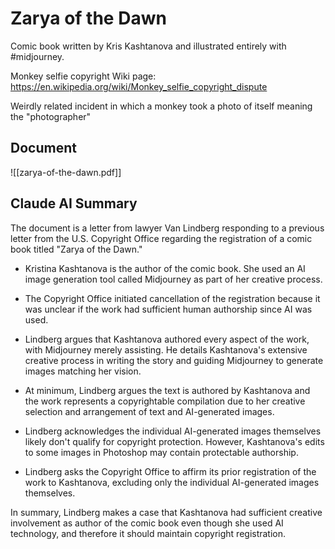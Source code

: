 # Zarya of the Dawn

Comic book written by Kris Kashtanova and illustrated entirely with #midjourney.

Monkey selfie copyright Wiki page: https://en.wikipedia.org/wiki/Monkey_selfie_copyright_dispute

Weirdly related incident in which a monkey took a photo of itself meaning the "photographer"
## Document

![[zarya-of-the-dawn.pdf]]

## Claude AI Summary

The document is a letter from lawyer Van Lindberg responding to a previous letter from the U.S. Copyright Office regarding the registration of a comic book titled "Zarya of the Dawn." 

- Kristina Kashtanova is the author of the comic book. She used an AI image generation tool called Midjourney as part of her creative process.

- The Copyright Office initiated cancellation of the registration because it was unclear if the work had sufficient human authorship since AI was used. 

- Lindberg argues that Kashtanova authored every aspect of the work, with Midjourney merely assisting. He details Kashtanova's extensive creative process in writing the story and guiding Midjourney to generate images matching her vision.

- At minimum, Lindberg argues the text is authored by Kashtanova and the work represents a copyrightable compilation due to her creative selection and arrangement of text and AI-generated images.

- Lindberg acknowledges the individual AI-generated images themselves likely don't qualify for copyright protection. However, Kashtanova's edits to some images in Photoshop may contain protectable authorship. 

- Lindberg asks the Copyright Office to affirm its prior registration of the work to Kashtanova, excluding only the individual AI-generated images themselves.

In summary, Lindberg makes a case that Kashtanova had sufficient creative involvement as author of the comic book even though she used AI technology, and therefore it should maintain copyright registration.



